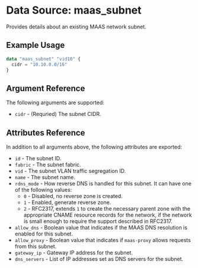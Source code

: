 # Data Source: maas_subnet

Provides details about an existing MAAS network subnet.

## Example Usage

```terraform
data "maas_subnet" "vid10" {
  cidr = "10.10.0.0/16"
}
```

## Argument Reference

The following arguments are supported:

* `cidr` - (Requried) The subnet CIDR.

## Attributes Reference

In addition to all arguments above, the following attributes are exported:

* `id` - The subnet ID.
* `fabric` - The subnet fabric.
* `vid` - The subnet VLAN traffic segregation ID.
* `name` - The subnet name.
* `rdns_mode` - How reverse DNS is handled for this subnet. It can have one of the following values:
  * `0` - Disabled, no reverse zone is created.
  * `1` - Enabled, generate reverse zone.
  * `2` - RFC2317, extends `1` to create the necessary parent zone with the appropriate CNAME resource records for the network, if the network is small enough to require the support described in RFC2317.
* `allow_dns` - Boolean value that indicates if the MAAS DNS resolution is enabled for this subnet.
* `allow_proxy` - Boolean value that indicates if `maas-proxy` allows requests from this subnet.
* `gateway_ip` - Gateway IP address for the subnet.
* `dns_servers` - List of IP addresses set as DNS servers for the subnet.
